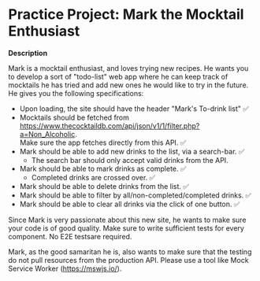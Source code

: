 # Practice Project: Mark the Mocktail Enthusiast


**Description**

Mark is a mocktail enthusiast, and loves trying new recipes. He wants you to develop a sort of "todo-list" web app where he can keep track of mocktails he has tried and add new ones he would like to try in the future. He gives you the following specifications:  

* Upon loading, the site should have the header "Mark's To-drink list" ✅
* Mocktails should be fetched from https://www.thecocktaildb.com/api/json/v1/1/filter.php?a=Non_Alcoholic.  
 Make sure the app fetches directly from this API. ✅
* Mark should be able to add new drinks to the list, via a search-bar. ✅
    * The search bar should only accept valid drinks from the API.
* Mark should be able to mark drinks as complete. ✅
    * Completed drinks are crossed over. ✅
* Mark should be able to delete drinks from the list. ✅
* Mark should be able to filter by all/non-completed/completed drinks. ✅
* Mark should be able to clear all drinks via the click of one button. ✅

Since Mark is very passionate about this new site, he wants to make sure your code is of good quality. Make sure to write sufficient tests for  every component. No E2E testsare required.  

Mark, as the good samaritan he is, also wants to make sure that the testing do not pull resources from the production API. Please use a tool like Mock Service Worker  (https://mswjs.io/).
